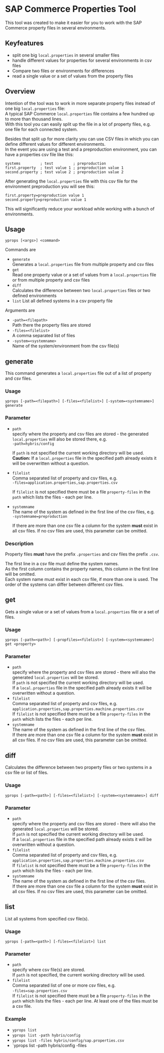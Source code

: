 # SAP Commerce Properties Tool

This tool was created to make it easier for you to work with the SAP Commerce property files in several environments.

## Keyfeatures

  * split one big `local.properties` in several smaller files
  * handle different values for properties for several environments in csv files
  * Compare two files or environments for differences
  * read a single value or a set of values from the property files

## Overview

Intention of the tool was to work in more separate property files instead of one big `local.properties` file:  
A typical SAP Commerce `local.properties` file contains a few hundred up to more than thousand lines.  
With this tool you can easily split up the file in a lot of property files, e.g. one file for each connected system.

Besides that split up for more clarity you can use CSV files in which you can define different values for different environments.  
In the event you are using a test and a preproduction environment, you can have a properties csv file like this:
```
systems         ; test         ; preproduction
first.property  ; test value 1 ; preproduction value 1
second.property ; test value 2 ; preproduction value 2
```
After generating the `local.properties` file with this csv file for the environment preproduction you will see this:
```
first.property=preproduction value 1
second.property=preproduction value 1
```
This will significantly reduce your workload while working with a bunch of environments.


## Usage
`yprops [<args>] <command>`

Commands are  
 * `generate`  
   Generates a `local.properties` file from multiple property and csv files
 * `get`  
   Read one property value or a set of values from a `local.properties` file or from multiple property and csv files
 * `diff`  
   Calculates the difference between two `local.properties` files or two defined environments
 * `list`
   List all defined systems in a csv property file

Arguments are
 * `-path=<filepath>`  
   Path there the property files are stored
 * `-files=<filelist>`  
   A comma separated list of files
 * `-system=<systemname>`  
   Name of the system/environment from the csv file(s)

## generate

This command generates a `local.properties` file out of a list of property and csv files.

### Usage
`yprops [-path=<filepath>] [-files=<filelist>] [-system=<systemname>] generate`

### Parameter
 * `path`  
   specify where the property and csv files are stored - the generated `local.properties` will also be stored there, e.g.  
   `-path=hybris/config`  

   If `path` is not specified the current working directory will be used.  
   **Caution:** If a `local.properties` file in the specified path already exists it will be overwritten without a question.
 * `filelist`  
   Comma separated list of property and csv files, e.g.  
   `-files=application.properties,sap.properties.csv`  

   If `filelist` is not specified there must be a file `property-files` in the `path` which lists the files - each per line.
 * `systemname`  
   The name of the system as defined in the first line of the csv files, e.g.  
   `-systemname=preproduction`  

   If there are more than one csv file a column for the system **must** exist in all csv files.
   If no csv files are used, this parameter can be omitted.

### Description

Property files **must** have the prefix `.properties` and csv files the prefix `.csv`.

The first line in a csv file must define the system names.  
As the first column contains the property names, this column in the first line will be omitted.  
Each system name must exist in each csv file, if more than one is used. The order of the systems can differ between different csv files.

## get

Gets a single value or a set of values from a `local.properties` file or a set of files.

### Usage
`yprops [-path=<path>] [-propfiles=<filelist>] [-system=<systemname>] get <property>`

### Parameter
 * `path`  
   specify where the property and csv files are stored - there will also the generated `local.properties` will be stored.  
   If `path` is not specified the current working directory will be used.  
   If a `local.properties` file in the specified path already exists it will be overwritten without a question.
 * `filelist`  
   Comma separated list of property and csv files, e.g.  
   `application.properties,sap.properties.machine.properties.csv`  
   If `filelist` is not specified there must be a file `property-files` in the `path` which lists the files - each per line.
 * `systemname`  
   The name of the system as defined in the first line of the csv files.  
   If there are more than one csv file a column for the system **must** exist in all csv files.
   If no csv files are used, this parameter can be omitted.

## diff

Calculates the difference between two property files or two systems in a csv file or list of files.

### Usage
`yprops [-path=<path>] [-files=<filelist>] [-system=<systemnames>] diff`

### Parameter
 * `path`  
   specify where the property and csv files are stored - there will also the generated `local.properties` will be stored.  
   If `path` is not specified the current working directory will be used.  
   If a `local.properties` file in the specified path already exists it will be overwritten without a question.
 * `filelist`  
   Comma separated list of property and csv files, e.g.  
   `application.properties,sap.properties.machine.properties.csv`  
   If `filelist` is not specified there must be a file `property-files` in the `path` which lists the files - each per line.
 * `systemname`  
   The name of the system as defined in the first line of the csv files.  
   If there are more than one csv file a column for the system **must** exist in all csv files.
   If no csv files are used, this parameter can be omitted.

## list

List all systems from specified csv file(s).

### Usage
`yprops [-path=<path>] [-files=<filelist>] list`

### Parameter
 * `path`  
   specify where csv file(s) are stored.  
   If `path` is not specified, the current working directory will be used.
 * `filelist`  
   Comma separated list of one or more csv files, e.g.  
   `-files=sap.properties.csv`  
   If `filelist` is not specified there must be a file `property-files` in the `path` which lists the files - each per line. At least one of the files must be a csv file.

### Example
 * `yprops list`
 * `yprops list -path hybris/config`  
 * `yprops list -files hybris/config/sap.properties.csv`
 * `yprops list -path hybris/config -files
 
